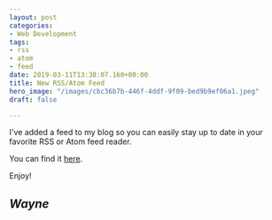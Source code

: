 ```yaml
---
layout: post
categories:
- Web Development
tags:
- rss
- atom
- feed
date: 2019-03-11T13:38:07.160+00:00
title: New RSS/Atom Feed
hero_image: "/images/cbc36b7b-446f-4ddf-9f09-bed9b9ef06a1.jpeg"
draft: false

---
```

I've added a feed to my blog so you can easily stay up to date in your favorite RSS or Atom feed reader.

You can find it [here](https://blog.bokasolutions.com/rss.xml "Wayne Boka's Blog RSS Feed").

Enjoy!

## **_Wayne_**
